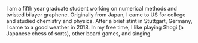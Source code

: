 I am a fifth year graduate student working on numerical methods and twisted bilayer graphene. Originally from Japan, I came to US for college and studied chemistry and physics. After a brief stint in Stuttgart, Germany, I came to a good weather in 2018. In my free time, I like playing Shogi (a Japanese chess of sorts), other board games, and singing.
